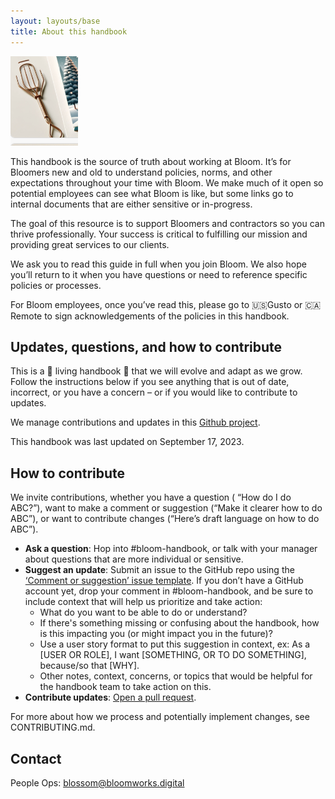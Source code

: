 ```yaml
---
layout: layouts/base
title: About this handbook
---
```


![A super weird AI generated utensil that shouldn't exist](/img/weird_utensil.png)

This handbook is the source of truth about working at Bloom. It’s for Bloomers new and old to understand policies, norms, and other expectations throughout your time with Bloom. We make much of it open so potential employees can see what Bloom is like, but some links go to internal documents that are either sensitive or in-progress.

The goal of this resource is to support Bloomers and contractors so you can thrive professionally. Your success is critical to fulfilling our mission and providing great services to our clients.

We ask you to read this guide in full when you join Bloom. We also hope you’ll return to it when you have questions or need to reference specific policies or processes.

For Bloom employees, once you’ve read this, please go to 🇺🇸Gusto or 🇨🇦Remote to sign acknowledgements of the policies in this handbook.

## Updates, questions, and how to contribute

This is a 🌲 living handbook 🌲 that we will evolve and adapt as we grow. Follow the instructions below if you see anything that is out of date, incorrect, or you have a concern – or if you would like to contribute to updates.

We manage contributions and updates in this [Github project](https://github.com/orgs/bloom-works/projects/7).

This handbook was last updated on September 17, 2023.

## How to contribute

We invite contributions, whether you have a question ( “How do I do ABC?”), want to make a comment or suggestion (“Make it clearer how to do ABC”), or want to contribute changes (“Here’s draft language on how to do ABC”).

* **Ask a question**: Hop into #bloom-handbook, or talk with your manager about questions that are more individual or sensitive.
* **Suggest an update**: Submit an issue to the GitHub repo using the [‘Comment or suggestion’ issue template](https://github.com/bloom-works/handbook/issues/new?assignees=&labels=&projects=&template=comment-or-suggestion.md&title=). If you don’t have a GitHub account yet, drop your comment in #bloom-handbook, and be sure to include context that will help us prioritize and take action:
    * What do you want to be able to do or understand?
    * If there's something missing or confusing about the handbook, how is this impacting you (or might impact you in the future)?
    * Use a user story format to put this suggestion in context, ex: As a [USER OR ROLE], I want [SOMETHING, OR TO DO SOMETHING], because/so that [WHY].
    * Other notes, context, concerns, or topics that would be helpful for the handbook team to take action on this.
* **Contribute updates**: [Open a pull request](https://github.com/bloom-works/handbook/pulls).

For more about how we process and potentially implement changes, see CONTRIBUTING.md.

## Contact

People Ops: blossom@bloomworks.digital
